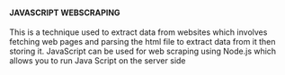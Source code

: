 #### JAVASCRIPT WEBSCRAPING
This is a technique used to extract data from websites which involves fetching web pages and parsing the html file to extract data from it then storing it.
JavaScript can be used for web scraping using Node.js which allows you to run Java Script on the server side
